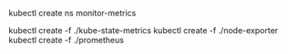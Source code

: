 kubectl create ns monitor-metrics

kubectl create -f ./kube-state-metrics
kubectl create -f ./node-exporter
kubectl create -f ./prometheus
